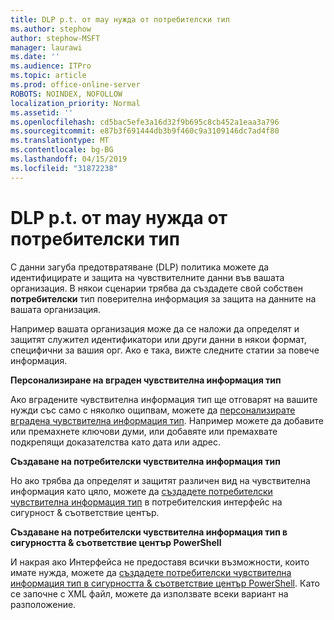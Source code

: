 ```yaml
---
title: DLP p.t. от may нужда от потребителски тип
ms.author: stephow
author: stephow-MSFT
manager: laurawi
ms.date: ''
ms.audience: ITPro
ms.topic: article
ms.prod: office-online-server
ROBOTS: NOINDEX, NOFOLLOW
localization_priority: Normal
ms.assetid: ''
ms.openlocfilehash: cd5bac5efe3a16d32f9b695c8cb452a1eaa3a796
ms.sourcegitcommit: e87b3f691444db3b9f460c9a3109146dc7ad4f80
ms.translationtype: MT
ms.contentlocale: bg-BG
ms.lasthandoff: 04/15/2019
ms.locfileid: "31872238"
---
```

# <a name="dlp-might-need-a-custom-type"></a>DLP p.t. от may нужда от потребителски тип

С данни загуба предотвратяване (DLP) политика можете да идентифицирате и защита на чувствителните данни във вашата организация. В някои сценарии трябва да създадете свой собствен **потребителски** тип поверителна информация за защита на данните на вашата организация.

Например вашата организация може да се наложи да определят и защитят служител идентификатори или други данни в някои формат, специфични за вашия орг. Ако е така, вижте следните статии за повече информация. 
  
 **Персонализиране на вграден чувствителна информация тип**
  
Ако вградените чувствителна информация тип ще отговарят на вашите нужди със само с няколко ощипвам, можете да [персонализирате вградена чувствителна информация тип](https://docs.microsoft.com/en-us/office365/securitycompliance/customize-a-built-in-sensitive-information-type). Например можете да добавите или премахнете ключови думи, или добавяте или премахвате подкрепящи доказателства като дата или адрес.
  
 **Създаване на потребителски чувствителна информация тип**
  
Но ако трябва да определят и защитят различен вид на чувствителна информация като цяло, можете да [създадете потребителски чувствителна информация тип](https://docs.microsoft.com/en-us/office365/securitycompliance/create-a-custom-sensitive-information-type) в потребителския интерфейс на сигурност & съответствие център. 
  
**Създаване на потребителски чувствителна информация тип в сигурността & съответствие център PowerShell**

И накрая ако Интерфейса не предоставя всички възможности, които имате нужда, можете да [създадете потребителски чувствителна информация тип в сигурността & съответствие център PowerShell](https://docs.microsoft.com/en-us/office365/securitycompliance/create-a-custom-sensitive-information-type-in-scc-powershell). Като се започне с XML файл, можете да използвате всеки вариант на разположение.

    
